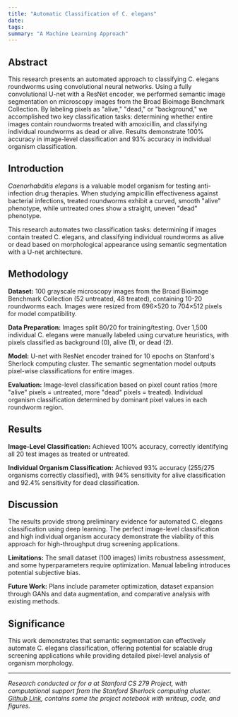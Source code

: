 ```yaml
---
title: "Automatic Classification of C. elegans"
date: 
tags: 
summary: "A Machine Learning Approach"
---
```


## Abstract

This research presents an automated approach to classifying C. elegans roundworms using convolutional neural networks. Using a fully convolutional U-net with a ResNet encoder, we performed semantic image segmentation on microscopy images from the Broad Bioimage Benchmark Collection. By labeling pixels as "alive," "dead," or "background," we accomplished two key classification tasks: determining whether entire images contain roundworms treated with amoxicillin, and classifying individual roundworms as dead or alive. Results demonstrate 100% accuracy in image-level classification and 93% accuracy in individual organism classification.

## Introduction

*Caenorhabditis elegans* is a valuable model organism for testing anti-infection drug therapies. When studying ampicillin effectiveness against bacterial infections, treated roundworms exhibit a curved, smooth "alive" phenotype, while untreated ones show a straight, uneven "dead" phenotype.

This research automates two classification tasks: determining if images contain treated C. elegans, and classifying individual roundworms as alive or dead based on morphological appearance using semantic segmentation with a U-net architecture.

## Methodology

**Dataset:** 100 grayscale microscopy images from the Broad Bioimage Benchmark Collection (52 untreated, 48 treated), containing 10-20 roundworms each. Images were resized from 696×520 to 704×512 pixels for model compatibility.

**Data Preparation:** Images split 80/20 for training/testing. Over 1,500 individual C. elegans were manually labeled using curvature heuristics, with pixels classified as background (0), alive (1), or dead (2).

**Model:** U-net with ResNet encoder trained for 10 epochs on Stanford's Sherlock computing cluster. The semantic segmentation model outputs pixel-wise classifications for entire images.

**Evaluation:** Image-level classification based on pixel count ratios (more "alive" pixels = untreated, more "dead" pixels = treated). Individual organism classification determined by dominant pixel values in each roundworm region.

## Results

**Image-Level Classification:** Achieved 100% accuracy, correctly identifying all 20 test images as treated or untreated.

**Individual Organism Classification:** Achieved 93% accuracy (255/275 organisms correctly classified), with 94% sensitivity for alive classification and 92.4% sensitivity for dead classification.

## Discussion

The results provide strong preliminary evidence for automated C. elegans classification using deep learning. The perfect image-level classification and high individual organism accuracy demonstrate the viability of this approach for high-throughput drug screening applications.

**Limitations:** The small dataset (100 images) limits robustness assessment, and some hyperparameters require optimization. Manual labeling introduces potential subjective bias.

**Future Work:** Plans include parameter optimization, dataset expansion through GANs and data augmentation, and comparative analysis with existing methods.

## Significance

This work demonstrates that semantic segmentation can effectively automate C. elegans classification, offering potential for scalable drug screening applications while providing detailed pixel-level analysis of organism morphology.

---

*Research conducted or for a at Stanford CS 279 Project, with computational support from the Stanford Sherlock computing cluster.  [Github Link](https://github.com/phalpha/celegans), contains some the project notebook with writeup, code, and figures.*